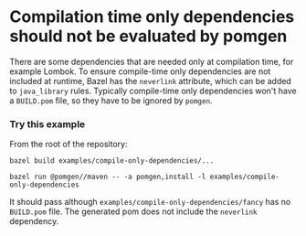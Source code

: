 # Compilation time only dependencies should not be evaluated by pomgen

There are some dependencies that are needed only at compilation time, for example Lombok. To ensure compile-time only dependencies are not included at runtime, Bazel has the `neverlink` attribute, which can be added to `java_library` rules.
Typically compile-time only dependencies won't have a `BUILD.pom` file, so they have to be ignored by `pomgen`.


### Try this example

From the root of the repository:

```
bazel build examples/compile-only-dependencies/...
```

```
bazel run @pomgen//maven -- -a pomgen,install -l examples/compile-only-dependencies
```

It should pass although `examples/compile-only-dependencies/fancy` has no `BUILD.pom` file. The generated pom does not include the `neverlink` dependency.
